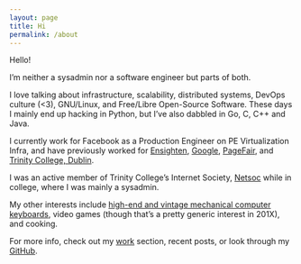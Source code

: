 ```yaml
---
layout: page
title: Hi
permalink: /about
---
```



Hello!

I’m neither a sysadmin nor a software engineer but parts of both.

I love talking about infrastructure, scalability, distributed systems, DevOps culture (<3), GNU/Linux, and
Free/Libre Open-Source Software.
These days I mainly end up hacking in Python, but I’ve also dabbled in Go, C, C++ and Java.

I currently work for Facebook as a Production Engineer on PE Virtualization Infra, and have previously worked for
[Ensighten](https://ensighten.com/), [Google](https://google.com), [PageFair](https://pagefair.com/), and
[Trinity College, Dublin](https://tcd.ie/).

I was an active member of Trinity College’s Internet Society, [Netsoc](http://netsoc.ie/) while in college, where I
was mainly a sysadmin.

My other interests include [high-end and vintage mechanical computer keyboards](https://deskthority.net), video games
(though that’s a pretty generic interest in 201X), and cooking.

For more info, check out my [work](work) section, recent posts, or look through my [GitHub](https://github.com/scottcunningham).
